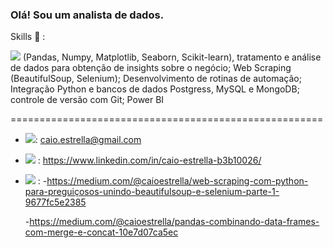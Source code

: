 ### Olá! Sou um analista de dados.

Skills :rocket: :

<img src="https://img.shields.io/badge/Python-3776AB?style=for-the-badge&logo=python&logoColor=white"/> (Pandas, Numpy, Matplotlib, Seaborn, Scikit-learn), tratamento e análise de dados para obtenção de insights sobre o negócio; Web Scraping (BeautifulSoup, Selenium); Desenvolvimento de
rotinas de automação; Integração Python e bancos de dados Postgress, MySQL e MongoDB; controle de versão com Git;
Power BI


======================================================

- <img src="https://img.shields.io/badge/Gmail-D14836?style=for-the-badge&logo=gmail&logoColor=white"/>: caio.estrella@gmail.com
- <img src="https://img.shields.io/badge/LinkedIn-0077B5?style=for-the-badge&logo=linkedin&logoColor=white"/> : https://www.linkedin.com/in/caio-estrella-b3b10026/
- <img src="https://img.shields.io/badge/Medium-12100E?style=for-the-badge&logo=medium&logoColor=white"/>	: 
  -https://medium.com/@caioestrella/web-scraping-com-python-para-preguiçosos-unindo-beautifulsoup-e-selenium-parte-1-9677fc5e2385
  
  -https://medium.com/@caioestrella/pandas-combinando-data-frames-com-merge-e-concat-10e7d07ca5ec
<!--



-->

